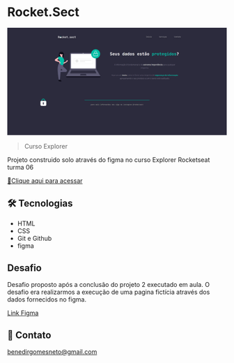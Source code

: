 # Rocket.Sect

![preview](./gitub/preview.png)

>Curso Explorer

Projeto construido solo através do figma no curso Explorer Rocketseat turma 06

[🔗Clique aqui para acessar](https://benedirgomesneto.github.io/RocketSect/)

## 🛠 Tecnologias

- HTML
- CSS
- Git e Github
- figma

## Desafio

Desafio proposto após a conclusão do projeto 2 executado em aula.
O desafio era realizarmos a execução de uma pagina fictícia através dos dados fornecidos no figma.

[Link Figma](https://www.figma.com/file/tbuHTFVydiHwjncTNN3rZv/Explorer-(Copy)?node-id=0%3A)

## 💛 Contato

benedirgomesneto@gmail.com
